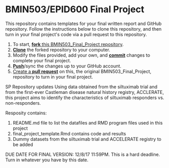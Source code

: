 # BMIN503/EPID600 Final Project

This repository contains templates for your final written report and GitHub repository. Follow the instructions below to clone this repository, and then turn in your final project's code via a pull request to this repository.

1. To start, [**fork** this BMIN503_Final_Project repository][forking].
1. [**Clone**][ref-clone] the forked repository to your computer.
1. Modify the files provided, add your own, and [**commit**][ref-commit] changes to complete your final project.
1. [**Push**][ref-push]/sync the changes up to your GitHub account.
1. [Create a **pull request**][pull-request] on this, the original BMIN503_Final_Project, repository to turn in your final project.

SP Repository updates
Using data obtained from the siltuximab trial and from the first-ever Castleman disease natural history registry, ACCLERATE, this project aims to identify the characteristics of siltuximab responders vs. non-responders. 

Resposity contains:
1. README.md file to list the datafiles and RMD program files used in this project
2. final_project_template.Rmd contains code and results 
3. Dummy datasets from the siltuximab trial and ACCELERATE registry to be added




DUE DATE FOR FINAL VERSION: 12/8/17 11:59PM. This is a hard deadline. Turn in whatever you have by this date.


<!-- Links -->
[forking]: https://guides.github.com/activities/forking/
[ref-clone]: http://gitref.org/creating/#clone
[ref-commit]: http://gitref.org/basic/#commit
[ref-push]: http://gitref.org/remotes/#push
[pull-request]: https://help.github.com/articles/creating-a-pull-request



